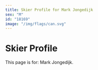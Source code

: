 ```yaml
---
title: Skier Profile for Mark Jongedijk
sex: "M"
id: "18169"
image: "/img/flags/can.svg" 
---
```


# Skier Profile

This page is for: Mark Jongedijk.
    